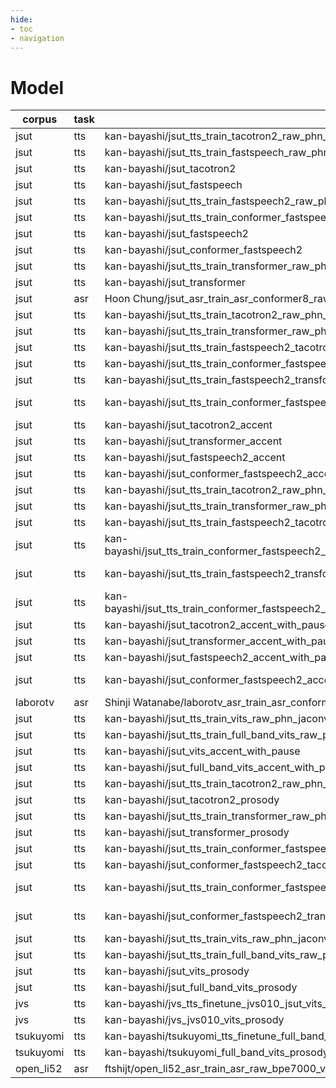 ```yaml
---
hide:
- toc
- navigation
---
```

# Model
|corpus|task|name|url|fs|lang|gender|pytorch|espnet|commit|valid|
|-------|-------|-------|-------|-------|-------|-------|-------|-------|-------|-------|
|jsut|tts|kan-bayashi/jsut_tts_train_tacotron2_raw_phn_jaconv_pyopenjtalk_train.loss.best|https://zenodo.org/record/3963886/files/tts_train_tacotron2_raw_phn_jaconv_pyopenjtalk_train.loss.best.zip?download=1|24000|jp|female||||true|
|jsut|tts|kan-bayashi/jsut_tts_train_fastspeech_raw_phn_jaconv_pyopenjtalk_train.loss.best|https://zenodo.org/record/3986225/files/tts_train_fastspeech_raw_phn_jaconv_pyopenjtalk_train.loss.best.zip?download=1|24000|jp|female||||true|
|jsut|tts|kan-bayashi/jsut_tacotron2|https://zenodo.org/record/3963886/files/tts_train_tacotron2_raw_phn_jaconv_pyopenjtalk_train.loss.best.zip?download=1|24000|jp|female||||true|
|jsut|tts|kan-bayashi/jsut_fastspeech|https://zenodo.org/record/3986225/files/tts_train_fastspeech_raw_phn_jaconv_pyopenjtalk_train.loss.best.zip?download=1|24000|jp|female||||true|
|jsut|tts|kan-bayashi/jsut_tts_train_fastspeech2_raw_phn_jaconv_pyopenjtalk_train.loss.ave|https://zenodo.org/record/4032224/files/tts_train_fastspeech2_raw_phn_jaconv_pyopenjtalk_train.loss.ave.zip?download=1|24000|jp|female|1.6.0|0.9.3|f366560|true|
|jsut|tts|kan-bayashi/jsut_tts_train_conformer_fastspeech2_raw_phn_jaconv_pyopenjtalk_train.loss.ave|https://zenodo.org/record/4032246/files/tts_train_conformer_fastspeech2_raw_phn_jaconv_pyopenjtalk_train.loss.ave.zip?download=1|24000|jp|female|1.6.0|0.9.3|f366560|true|
|jsut|tts|kan-bayashi/jsut_fastspeech2|https://zenodo.org/record/4032224/files/tts_train_fastspeech2_raw_phn_jaconv_pyopenjtalk_train.loss.ave.zip?download=1|24000|jp|female|1.6.0|0.9.3|f366560|true|
|jsut|tts|kan-bayashi/jsut_conformer_fastspeech2|https://zenodo.org/record/4032246/files/tts_train_conformer_fastspeech2_raw_phn_jaconv_pyopenjtalk_train.loss.ave.zip?download=1|24000|jp|female|1.6.0|0.9.3|f366560|true|
|jsut|tts|kan-bayashi/jsut_tts_train_transformer_raw_phn_jaconv_pyopenjtalk_train.loss.ave|https://zenodo.org/record/4034121/files/tts_train_transformer_raw_phn_jaconv_pyopenjtalk_train.loss.ave.zip?download=1|24000|jp|female|1.5.1|0.9.3|67ca53d|true|
|jsut|tts|kan-bayashi/jsut_transformer|https://zenodo.org/record/4034121/files/tts_train_transformer_raw_phn_jaconv_pyopenjtalk_train.loss.ave.zip?download=1|24000|jp|female|1.5.1|0.9.3|67ca53d|true|
|jsut|asr|Hoon Chung/jsut_asr_train_asr_conformer8_raw_char_sp_valid.acc.ave|https://zenodo.org/record/4292742/files/asr_train_asr_conformer8_raw_char_sp_valid.acc.ave.zip?download=1|16000|ja||1.2.0|0.9.0|6448047|true|
|jsut|tts|kan-bayashi/jsut_tts_train_tacotron2_raw_phn_jaconv_pyopenjtalk_accent_train.loss.ave|https://zenodo.org/record/4381098/files/tts_train_tacotron2_raw_phn_jaconv_pyopenjtalk_accent_train.loss.ave.zip?download=1|24000|jp|female|1.5.1|0.9.6|acd6957|true|
|jsut|tts|kan-bayashi/jsut_tts_train_transformer_raw_phn_jaconv_pyopenjtalk_accent_train.loss.ave|https://zenodo.org/record/4381096/files/tts_train_transformer_raw_phn_jaconv_pyopenjtalk_accent_train.loss.ave.zip?download=1|24000|jp|female|1.5.1|0.9.6|acd6957|true|
|jsut|tts|kan-bayashi/jsut_tts_train_fastspeech2_tacotron2_teacher_raw_phn_jaconv_pyopenjtalk_accent_train.loss.ave|https://zenodo.org/record/4381100/files/tts_train_fastspeech2_tacotron2_teacher_raw_phn_jaconv_pyopenjtalk_accent_train.loss.ave.zip?download=1|24000|jp|female|1.5.1|0.9.6|acd6957|true|
|jsut|tts|kan-bayashi/jsut_tts_train_conformer_fastspeech2_tacotron2_teacher_raw_phn_jaconv_pyopenjtalk_accent_train.loss.ave|https://zenodo.org/record/4381102/files/tts_train_conformer_fastspeech2_tacotron2_teacher_raw_phn_jaconv_pyopenjtalk_accent_train.loss.ave.zip?download=1|24000|jp|female|1.5.1|0.9.6|acd6957|true|
|jsut|tts|kan-bayashi/jsut_tts_train_fastspeech2_transformer_teacher_raw_phn_jaconv_pyopenjtalk_accent_train.loss.ave|https://zenodo.org/record/4391405/files/tts_train_fastspeech2_transformer_teacher_raw_phn_jaconv_pyopenjtalk_accent_train.loss.ave.zip?download=1|24000|jp|female|1.5.1|0.9.6|acd6957|true|
|jsut|tts|kan-bayashi/jsut_tts_train_conformer_fastspeech2_transformer_teacher_raw_phn_jaconv_pyopenjtalk_accent_train.loss.ave|https://zenodo.org/record/4391409/files/tts_train_conformer_fastspeech2_transformer_teacher_raw_phn_jaconv_pyopenjtalk_accent_train.loss.ave.zip?download=1|24000|jp|female|1.5.1|0.9.6|acd6957|true|
|jsut|tts|kan-bayashi/jsut_tacotron2_accent|https://zenodo.org/record/4381098/files/tts_train_tacotron2_raw_phn_jaconv_pyopenjtalk_accent_train.loss.ave.zip?download=1|24000|jp|female|1.5.1|0.9.6|acd6957|true|
|jsut|tts|kan-bayashi/jsut_transformer_accent|https://zenodo.org/record/4381096/files/tts_train_transformer_raw_phn_jaconv_pyopenjtalk_accent_train.loss.ave.zip?download=1|24000|jp|female|1.5.1|0.9.6|acd6957|true|
|jsut|tts|kan-bayashi/jsut_fastspeech2_accent|https://zenodo.org/record/4381100/files/tts_train_fastspeech2_tacotron2_teacher_raw_phn_jaconv_pyopenjtalk_accent_train.loss.ave.zip?download=1|24000|jp|female|1.5.1|0.9.6|acd6957|true|
|jsut|tts|kan-bayashi/jsut_conformer_fastspeech2_accent|https://zenodo.org/record/4381102/files/tts_train_conformer_fastspeech2_tacotron2_teacher_raw_phn_jaconv_pyopenjtalk_accent_train.loss.ave.zip?download=1|24000|jp|female|1.5.1|0.9.6|acd6957|true|
|jsut|tts|kan-bayashi/jsut_tts_train_tacotron2_raw_phn_jaconv_pyopenjtalk_accent_with_pause_train.loss.ave|https://zenodo.org/record/4433194/files/tts_train_tacotron2_raw_phn_jaconv_pyopenjtalk_accent_with_pause_train.loss.ave.zip?download=1|24000|jp|female|1.5.1|0.9.6|18fb6e|true|
|jsut|tts|kan-bayashi/jsut_tts_train_transformer_raw_phn_jaconv_pyopenjtalk_accent_with_pause_train.loss.ave|https://zenodo.org/record/4433196/files/tts_train_transformer_raw_phn_jaconv_pyopenjtalk_accent_with_pause_train.loss.ave.zip?download=1|24000|jp|female|1.5.1|0.9.6|18fb6e|true|
|jsut|tts|kan-bayashi/jsut_tts_train_fastspeech2_tacotron2_teacher_raw_phn_jaconv_pyopenjtalk_accent_with_pause_train.loss.ave|https://zenodo.org/record/4436450/files/tts_train_fastspeech2_tacotron2_teacher_raw_phn_jaconv_pyopenjtalk_accent_with_pause_train.loss.ave.zip?download=1|24000|jp|female|1.5.1|0.9.6|18fb6e|true|
|jsut|tts|kan-bayashi/jsut_tts_train_conformer_fastspeech2_tacotron2_teacher_raw_phn_jaconv_pyopenjtalk_accent_with_pause_train.loss.ave|https://zenodo.org/record/4436448/files/tts_train_conformer_fastspeech2_tacotron2_teacher_raw_phn_jaconv_pyopenjtalk_accent_with_pause_train.loss.ave.zip?download=1|24000|jp|female|1.5.1|0.9.6|18fb6e|true|
|jsut|tts|kan-bayashi/jsut_tts_train_fastspeech2_transformer_teacher_raw_phn_jaconv_pyopenjtalk_accent_with_pause_train.loss.ave|https://zenodo.org/record/4433200/files/tts_train_fastspeech2_transformer_teacher_raw_phn_jaconv_pyopenjtalk_accent_with_pause_train.loss.ave.zip?download=1|24000|jp|female|1.5.1|0.9.6|18fb6e|true|
|jsut|tts|kan-bayashi/jsut_tts_train_conformer_fastspeech2_transformer_teacher_raw_phn_jaconv_pyopenjtalk_accent_with_pause_train.loss.ave|https://zenodo.org/record/4433198/files/tts_train_conformer_fastspeech2_transformer_teacher_raw_phn_jaconv_pyopenjtalk_accent_with_pause_train.loss.ave.zip?download=1|24000|jp|female|1.5.1|0.9.6|18fb6e|true|
|jsut|tts|kan-bayashi/jsut_tacotron2_accent_with_pause|https://zenodo.org/record/4433194/files/tts_train_tacotron2_raw_phn_jaconv_pyopenjtalk_accent_with_pause_train.loss.ave.zip?download=1|24000|jp|female|1.5.1|0.9.6|18fb6e|true|
|jsut|tts|kan-bayashi/jsut_transformer_accent_with_pause|https://zenodo.org/record/4433196/files/tts_train_transformer_raw_phn_jaconv_pyopenjtalk_accent_with_pause_train.loss.ave.zip?download=1|24000|jp|female|1.5.1|0.9.6|18fb6e|true|
|jsut|tts|kan-bayashi/jsut_fastspeech2_accent_with_pause|https://zenodo.org/record/4436450/files/tts_train_fastspeech2_tacotron2_teacher_raw_phn_jaconv_pyopenjtalk_accent_with_pause_train.loss.ave.zip?download=1|24000|jp|female|1.5.1|0.9.6|18fb6e|true|
|jsut|tts|kan-bayashi/jsut_conformer_fastspeech2_accent_with_pause|https://zenodo.org/record/4436448/files/tts_train_conformer_fastspeech2_tacotron2_teacher_raw_phn_jaconv_pyopenjtalk_accent_with_pause_train.loss.ave.zip?download=1|24000|jp|female|1.5.1|0.9.6|18fb6e|true|
|laborotv|asr|Shinji Watanabe/laborotv_asr_train_asr_conformer2_latest33_raw_char_sp_valid.acc.ave|https://zenodo.org/record/4304245/files/asr_train_asr_conformer2_latest33_raw_char_sp_valid.acc.ave.zip?download=1|16000|jp||1.4.0|0.9.5|c40d6e2|true|
|jsut|tts|kan-bayashi/jsut_tts_train_vits_raw_phn_jaconv_pyopenjtalk_accent_with_pause_train.total_count.ave|https://zenodo.org/record/5414980/files/tts_train_vits_raw_phn_jaconv_pyopenjtalk_accent_with_pause_train.total_count.ave.zip?download=1|22050|jp|female|1.7.1|0.10.3a1|dee654|true|
|jsut|tts|kan-bayashi/jsut_tts_train_full_band_vits_raw_phn_jaconv_pyopenjtalk_accent_with_pause_train.total_count.ave|https://zenodo.org/record/5521360/files/tts_train_full_band_vits_raw_phn_jaconv_pyopenjtalk_accent_with_pause_train.total_count.ave.zip?download=1|44100|jp|female|1.7.1|0.10.3a1|dee654|true|
|jsut|tts|kan-bayashi/jsut_vits_accent_with_pause|https://zenodo.org/record/5414980/files/tts_train_vits_raw_phn_jaconv_pyopenjtalk_accent_with_pause_train.total_count.ave.zip?download=1|22050|jp|female|1.7.1|0.10.3a1|dee654|true|
|jsut|tts|kan-bayashi/jsut_full_band_vits_accent_with_pause|https://zenodo.org/record/5521360/files/tts_train_full_band_vits_raw_phn_jaconv_pyopenjtalk_accent_with_pause_train.total_count.ave.zip?download=1|44100|jp|female|1.7.1|0.10.3a1|dee654|true|
|jsut|tts|kan-bayashi/jsut_tts_train_tacotron2_raw_phn_jaconv_pyopenjtalk_prosody_train.loss.ave|https://zenodo.org/record/5499026/files/tts_train_tacotron2_raw_phn_jaconv_pyopenjtalk_prosody_train.loss.ave.zip?download=1|24000|jp|female|1.7.1|0.10.3a2|628b46|true|
|jsut|tts|kan-bayashi/jsut_tacotron2_prosody|https://zenodo.org/record/5499026/files/tts_train_tacotron2_raw_phn_jaconv_pyopenjtalk_prosody_train.loss.ave.zip?download=1|24000|jp|female|1.7.1|0.10.3a2|628b46|true|
|jsut|tts|kan-bayashi/jsut_tts_train_transformer_raw_phn_jaconv_pyopenjtalk_prosody_train.loss.ave|https://zenodo.org/record/5499040/files/tts_train_transformer_raw_phn_jaconv_pyopenjtalk_prosody_train.loss.ave.zip?download=1|24000|jp|female|1.7.1|0.10.3a2|628b46|true|
|jsut|tts|kan-bayashi/jsut_transformer_prosody|https://zenodo.org/record/5499040/files/tts_train_transformer_raw_phn_jaconv_pyopenjtalk_prosody_train.loss.ave.zip?download=1|24000|jp|female|1.7.1|0.10.3a2|628b46|true|
|jsut|tts|kan-bayashi/jsut_tts_train_conformer_fastspeech2_tacotron2_teacher_raw_phn_jaconv_pyopenjtalk_prosody_train.loss.ave|https://zenodo.org/record/5499050/files/tts_train_conformer_fastspeech2_tacotron2_teacher_raw_phn_jaconv_pyopenjtalk_prosody_train.loss.ave.zip?download=1|24000|jp|female|1.7.1|0.10.3a2|628b46|true|
|jsut|tts|kan-bayashi/jsut_conformer_fastspeech2_tacotron2_prosody|https://zenodo.org/record/5499050/files/tts_train_conformer_fastspeech2_tacotron2_teacher_raw_phn_jaconv_pyopenjtalk_prosody_train.loss.ave.zip?download=1|24000|jp|female|1.7.1|0.10.3a2|628b46|true|
|jsut|tts|kan-bayashi/jsut_tts_train_conformer_fastspeech2_transformer_teacher_raw_phn_jaconv_pyopenjtalk_prosody_train.loss.ave|https://zenodo.org/record/5499066/files/tts_train_conformer_fastspeech2_transformer_teacher_raw_phn_jaconv_pyopenjtalk_prosody_train.loss.ave.zip?download=1|24000|jp|female|1.7.1|0.10.3a2|628b46|true|
|jsut|tts|kan-bayashi/jsut_conformer_fastspeech2_transformer_prosody|https://zenodo.org/record/5499066/files/tts_train_conformer_fastspeech2_transformer_teacher_raw_phn_jaconv_pyopenjtalk_prosody_train.loss.ave.zip?download=1|24000|jp|female|1.7.1|0.10.3a2|628b46|true|
|jsut|tts|kan-bayashi/jsut_tts_train_vits_raw_phn_jaconv_pyopenjtalk_prosody_train.total_count.ave|https://zenodo.org/record/5521354/files/tts_train_vits_raw_phn_jaconv_pyopenjtalk_prosody_train.total_count.ave.zip?download=1|22050|jp|female|1.7.1|0.10.3a1|dee654|true|
|jsut|tts|kan-bayashi/jsut_tts_train_full_band_vits_raw_phn_jaconv_pyopenjtalk_prosody_train.total_count.ave|https://zenodo.org/record/5521340/files/tts_train_full_band_vits_raw_phn_jaconv_pyopenjtalk_prosody_train.total_count.ave.zip?download=1|44100|jp|female|1.7.1|0.10.3a1|dee654|true|
|jsut|tts|kan-bayashi/jsut_vits_prosody|https://zenodo.org/record/5521354/files/tts_train_vits_raw_phn_jaconv_pyopenjtalk_prosody_train.total_count.ave.zip?download=1|22050|jp|female|1.7.1|0.10.3a1|dee654|true|
|jsut|tts|kan-bayashi/jsut_full_band_vits_prosody|https://zenodo.org/record/5521340/files/tts_train_full_band_vits_raw_phn_jaconv_pyopenjtalk_prosody_train.total_count.ave.zip?download=1|44100|jp|female|1.7.1|0.10.3a1|dee654|true|
|jvs|tts|kan-bayashi/jvs_tts_finetune_jvs010_jsut_vits_raw_phn_jaconv_pyopenjtalk_prosody_latest|https://zenodo.org/record/5521494/files/tts_finetune_jvs010_jsut_vits_raw_phn_jaconv_pyopenjtalk_prosody_latest.zip?download=1|22050|jp|female|1.7.1|0.10.3a1|dee654|true|
|jvs|tts|kan-bayashi/jvs_jvs010_vits_prosody|https://zenodo.org/record/5521494/files/tts_finetune_jvs010_jsut_vits_raw_phn_jaconv_pyopenjtalk_prosody_latest.zip?download=1|22050|jp|female|1.7.1|0.10.3a1|dee654|true|
|tsukuyomi|tts|kan-bayashi/tsukuyomi_tts_finetune_full_band_jsut_vits_raw_phn_jaconv_pyopenjtalk_prosody_latest|https://zenodo.org/record/5521446/files/tts_finetune_full_band_jsut_vits_raw_phn_jaconv_pyopenjtalk_prosody_latest.zip?download=1|44100|jp|female|1.7.1|0.10.3a1|dee654|true|
|tsukuyomi|tts|kan-bayashi/tsukuyomi_full_band_vits_prosody|https://zenodo.org/record/5521446/files/tts_finetune_full_band_jsut_vits_raw_phn_jaconv_pyopenjtalk_prosody_latest.zip?download=1|44100|jp|female|1.7.1|0.10.3a1|dee654|true|
|open_li52|asr|ftshijt/open_li52_asr_train_asr_raw_bpe7000_valid.acc.ave_10best|https://zenodo.org/record/4738407/files/asr_train_asr_raw_bpe7000_valid.acc.ave_10best.zip?download=1|16000|multilingual||1.7.1|0.9.7|59bc1f7|true|
